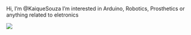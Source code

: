  Hi, I’m @KaiqueSouza
 I’m interested in Arduino, Robotics, Prosthetics or anything related to eletronics

[![](https://img.shields.io/badge/-HTML-000?&logo=html5)](https://github.com/KaiqueSouza?tab=overview&from=2023-08-01&to=2023-08-08)
